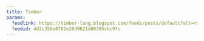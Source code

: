 ```yaml
---
title: Timber
params:
  feedlink: https://timber-lang.blogspot.com/feeds/posts/default?alt=rss
  feedid: 4d2c359a0782e28d9621d00385cbc9fc
---
```

